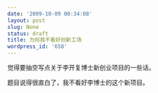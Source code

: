 ```yaml
---
date: '2009-10-09 00:34:08'
layout: post
slug: None
status: draft
title: 为何我不看好创新工场
wordpress_id: '658'
---
```


觉得要抽空写点关于李开复博士新创业项目的一些话。

题目说得很直白了，我不看好李博士的这个新项目。

